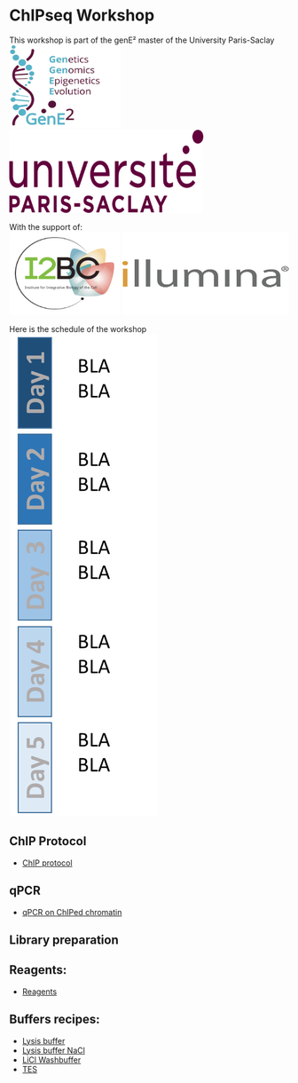 # ChIPseq Workshop

This workshop is part of the genE² master of the University Paris-Saclay\
<img src="Pictures/genE2.png" width="200" height="150">
<img src="Pictures/univ.png" width="350" height="150">


With the support of:\
<img src="Pictures/i2bc.gif" width="200" height="150">
<img src="Pictures/illumina.png" width="300" height="150">


Here is the schedule of the workshop\
<img src="Pictures/schedule.png" >


## ChIP Protocol

* [ChIP protocol](ChIP.md)



## qPCR

* [qPCR on ChIPed chromatin](qPCR.md)



## Library preparation



## Reagents:

* [Reagents](reagents.md)


## Buffers recipes:

* [Lysis buffer](Lysis_Buffer.md)
* [Lysis buffer NaCl](Lysis_Buffer_500.md)  
* [LiCl Washbuffer](LiCl_Buffer.md)  
* [TES](TES.md)